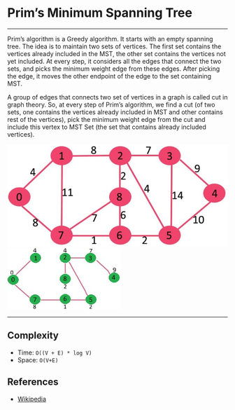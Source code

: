
# Prim’s Minimum Spanning Tree

---

Prim’s algorithm is a Greedy algorithm. It starts with an empty spanning tree. The idea is to maintain two sets of vertices. The first set contains the vertices already included in the MST, the other set contains the vertices not yet included. At every step, it considers all the edges that connect the two sets, and picks the minimum weight edge from these edges. After picking the edge, it moves the other endpoint of the edge to the set containing MST. 

A group of edges that connects two set of vertices in a graph is called cut in graph theory. So, at every step of Prim’s algorithm, we find a cut (of two sets, one contains the vertices already included in MST and other contains rest of the vertices), pick the minimum weight edge from the cut and include this vertex to MST Set (the set that contains already included vertices).

![Example image](https://github.com/Wordllban/iotalgo/blob/lab-5/readme-images/example.jpg)
![Example result](https://github.com/Wordllban/iotalgo/blob/lab-5/readme-images/example_result.jpg)

---

## Complexity
   + Time: `O((V + E) * log V)` 
   + Space: `O(V+E)`

## References
   + [Wikipedia](https://en.wikipedia.org/wiki/Prim%27s_algorithm)
